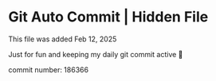 # Git Auto Commit | Hidden File

This file was added Feb 12, 2025

Just for fun and keeping my daily git commit active 🤪

commit number: 186366
